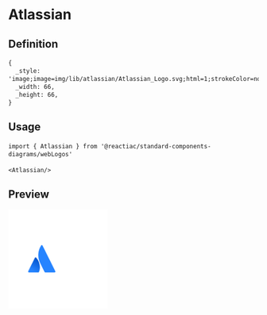 # Atlassian

## Definition

```
{
  _style: 'image;image=img/lib/atlassian/Atlassian_Logo.svg;html=1;strokeColor=none;',
  _width: 66,
  _height: 66,
}
```

## Usage

```
import { Atlassian } from '@reactiac/standard-components-diagrams/webLogos'

<Atlassian/>
```

## Preview

<img src="./atlassian.png" width="200"/>
